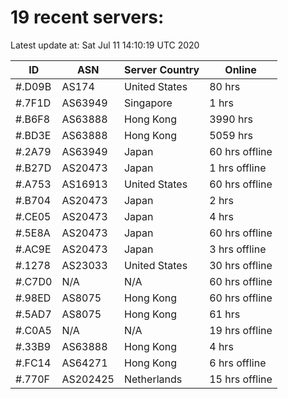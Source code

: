 # 19 recent servers:

Latest update at: Sat Jul 11 14:10:19 UTC 2020

| ID | ASN | Server Country | Online |
| -- | --- | -------------- | ------ |
| #.D09B | AS174 | United States | 80 hrs |
| #.7F1D | AS63949 | Singapore | 1 hrs |
| #.B6F8 | AS63888 | Hong Kong | 3990 hrs |
| #.BD3E | AS63888 | Hong Kong | 5059 hrs |
| #.2A79 | AS63949 | Japan | 60 hrs offline |
| #.B27D | AS20473 | Japan | 1 hrs offline |
| #.A753 | AS16913 | United States | 60 hrs offline |
| #.B704 | AS20473 | Japan | 2 hrs |
| #.CE05 | AS20473 | Japan | 4 hrs |
| #.5E8A | AS20473 | Japan | 60 hrs offline |
| #.AC9E | AS20473 | Japan | 3 hrs offline |
| #.1278 | AS23033 | United States | 30 hrs offline |
| #.C7D0 | N/A | N/A | 60 hrs offline |
| #.98ED | AS8075 | Hong Kong | 60 hrs offline |
| #.5AD7 | AS8075 | Hong Kong | 61 hrs |
| #.C0A5 | N/A | N/A | 19 hrs offline |
| #.33B9 | AS63888 | Hong Kong | 4 hrs |
| #.FC14 | AS64271 | Hong Kong | 6 hrs offline |
| #.770F | AS202425 | Netherlands | 15 hrs offline |

